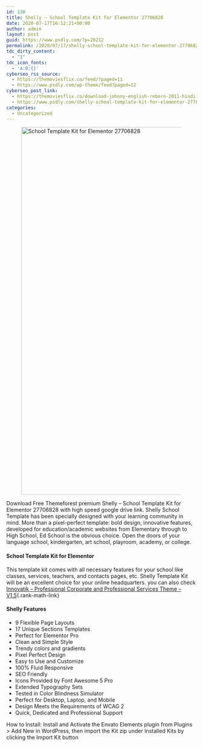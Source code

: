 ```yaml
---
id: 130
title: Shelly – School Template Kit for Elementor 27706828
date: 2020-07-17T16:12:21+00:00
author: admin
layout: post
guid: https://www.psdly.com/?p=20212
permalink: /2020/07/17/shelly-school-template-kit-for-elementor-27706828/
tdc_dirty_content:
  - "1"
tdc_icon_fonts:
  - 'a:0:{}'
cyberseo_rss_source:
  - https://themoviesflix.co/feed/?paged=11
  - https://www.psdly.com/wp-theme/feed?paged=12
cyberseo_post_link:
  - https://themoviesflix.co/download-johnny-english-reborn-2011-hindi-english-480p-720p-1080p/
  - https://www.psdly.com/shelly-school-template-kit-for-elementor-27706828
categories:
  - Uncategorized
---
```

<figure class="wp-block-image size-large"><img loading="lazy" width="1024" height="971" src="https://i2.wp.com/www.psdly.com/wp-content/uploads/2020/07/Shelly-–-School-Template-Kit-for-Elementor-27706828-1.jpg?resize=1024%2C971&ssl=1" alt="School Template Kit for Elementor 27706828" class="wp-image-20214" srcset="https://i2.wp.com/www.psdly.com/wp-content/uploads/2020/07/Shelly-–-School-Template-Kit-for-Elementor-27706828-1.jpg?resize=1024%2C971&ssl=1 1024w, https://i2.wp.com/www.psdly.com/wp-content/uploads/2020/07/Shelly-–-School-Template-Kit-for-Elementor-27706828-1.jpg?resize=300%2C285&ssl=1 300w, https://i2.wp.com/www.psdly.com/wp-content/uploads/2020/07/Shelly-–-School-Template-Kit-for-Elementor-27706828-1.jpg?resize=768%2C728&ssl=1 768w, https://i2.wp.com/www.psdly.com/wp-content/uploads/2020/07/Shelly-–-School-Template-Kit-for-Elementor-27706828-1.jpg?resize=370%2C351&ssl=1 370w, https://i2.wp.com/www.psdly.com/wp-content/uploads/2020/07/Shelly-–-School-Template-Kit-for-Elementor-27706828-1.jpg?resize=787%2C746&ssl=1 787w, https://i2.wp.com/www.psdly.com/wp-content/uploads/2020/07/Shelly-–-School-Template-Kit-for-Elementor-27706828-1.jpg?resize=424%2C402&ssl=1 424w, https://i2.wp.com/www.psdly.com/wp-content/uploads/2020/07/Shelly-–-School-Template-Kit-for-Elementor-27706828-1.jpg?w=1200&ssl=1 1200w" sizes="(max-width: 1000px) 100vw, 1000px" title="Shelly – School Template Kit for Elementor 27706828 2" data-recalc-dims="1" /></figure> 

Download Free Themeforest premium Shelly – School Template Kit for Elementor 27706828 with high speed google drive link. Shelly School Template has been specially designed with your learning community in mind. More than a pixel-perfect template: bold design, innovative features, developed for education/academic websites from Elementary through to High School, Ed School is the obvious choice. Open the doors of your language school, kindergarten, art school, playroom, academy, or college.

#### School Template Kit for Elementor

This template kit comes with all necessary features for your school like classes, services, teachers, and contacts pages, etc. Shelly Template Kit will be an excellent choice for your online headquarters. you can also check [Innovatik – Professional Corporate and Professional Services Theme – V1.5](https://www.psdly.com/innovatik-professional-corporate-and-professional-services-theme){.rank-math-link}

#### Shelly Features

  * 9 Flexible Page Layouts
  * 17 Unique Sections Templates
  * Perfect for Elementor Pro
  * Clean and Simple Style
  * Trendy colors and gradients
  * Pixel Perfect Design
  * Easy to Use and Customize
  * 100% Fluid Responsive
  * SEO Friendly
  * Icons Provided by Font Awesome 5 Pro
  * Extended Typography Sets
  * Tested in Color Blindness Simulator
  * Perfect for Desktop, Laptop, and Mobile
  * Design Meets the Requirements of WCAG 2
  * Quick, Dedicated and Professional Support

How to Install: Install and Activate the Envato Elements plugin from Plugins > Add New in WordPress, then import the Kit zip under Installed Kits by clicking the Import Kit button